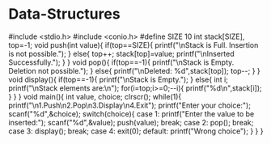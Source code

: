 # Data-Structures
#include <stdio.h>
#include <conio.h>
#define SIZE 10
int stack[SIZE], top=-1;
void push(int value){
    if(top==SIZE){
        printf("\nStack is Full. Insertion is not possible.");
    }
    else{
        top++;
        stack[top]=value;
        printf("\nInserted Successfully.");
    }
}
void pop(){
    if(top==-1){
        printf("\nStack is Empty. Deletion not possible.");
    }
    else{
        printf("\nDeleted: %d",stack[top]);
        top--;
    }
}
void display(){
    if(top==-1){
        printf("\nStack is Empty.");
    }
    else{
        int i;
        printf("\nStack elements are:\n");
        for(i=top;i>=0;--i){
            printf("%d\n",stack[i]);
        }
    }
}
void main(){
    int value, choice;
    clrscr();
    while(1){
        printf("\n1.Push\n2.Pop\n3.Display\n4.Exit");
        printf("Enter your choice:");
        scanf("%d",&choice);
        switch(choice){
            case 1:
            printf("Enter the value to be inserted:");
            scanf("%d",&value);
            push(value);
            break;
            case 2:
            pop();
            break;
            case 3:
            display();
            break;
            case 4:
            exit(0);
            default:
            printf("Wrong choice");
        }
    }
}
